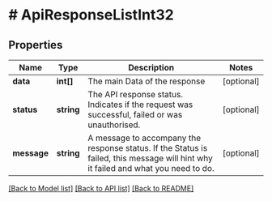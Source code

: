 # # ApiResponseListInt32

## Properties

Name | Type | Description | Notes
------------ | ------------- | ------------- | -------------
**data** | **int[]** | The main Data of the response | [optional]
**status** | **string** | The API response status. Indicates if the request was successful, failed or was unauthorised. | [optional]
**message** | **string** | A message to accompany the response status.  If the Status is failed, this message will hint why it failed and what you need to do. | [optional]

[[Back to Model list]](../../README.md#models) [[Back to API list]](../../README.md#endpoints) [[Back to README]](../../README.md)
